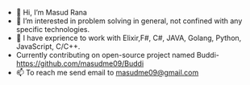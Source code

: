 - 👋 Hi, I’m Masud Rana
- 👀 I’m interested in problem solving in general, not confined with any specific technologies.
- 🌱 I have exprience to work with Elixir,F#, C#, JAVA, Golang, Python, JavaScript, C/C++.
- Currently contributing on open-source project named Buddi- https://github.com/masudme09/Buddi 
- 📫 To reach me send email to masudme09@gmail.com 


